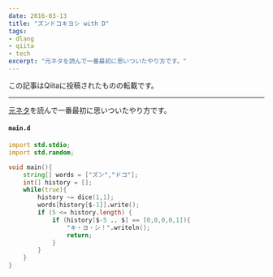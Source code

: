 ```yaml
---
date: 2016-03-13
title: "ズンドコキヨシ with D"
tags: 
- dlang
- qiita
- tech
excerpt: "元ネタを読んで一番最初に思いついたやり方です。"
---
```

この記事はQiitaに投稿されたものの転載です。

---
[元ネタ](https://twitter.com/kumiromilk/status/707437861881180160)を読んで一番最初に思いついたやり方です。  

#### `main.d`

```d
import std.stdio;
import std.random;

void main(){
	string[] words = ["ズン","ドコ"];
	int[] history = [];
	while(true){
		history ~= dice(1,1);
		words[history[$-1]].write();
		if (5 <= history.length) {
			if (history[$-5 .. $] == [0,0,0,0,1]){
				"キ・ヨ・シ！".writeln();
				return;
			}
		}
	}
}
```
